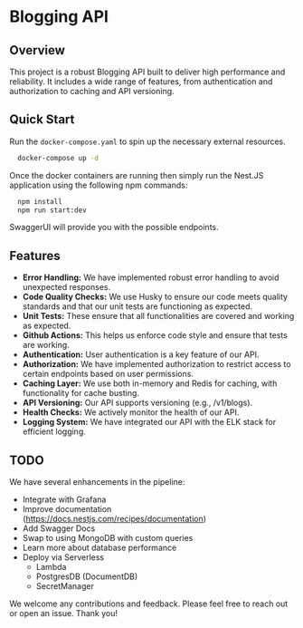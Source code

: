 # Blogging API

## Overview

This project is a robust Blogging API built to deliver high performance and reliability. It includes a wide range of features, from authentication and authorization to caching and API versioning.

## Quick Start

Run the `docker-compose.yaml` to spin up the necessary external resources.

```bash
  docker-compose up -d
```

Once the docker containers are running then simply run the Nest.JS application using the following npm commands:

```bash
  npm install
  npm run start:dev
```

SwaggerUI will provide you with the possible endpoints.


## Features

- **Error Handling:** We have implemented robust error handling to avoid unexpected responses.
- **Code Quality Checks:** We use Husky to ensure our code meets quality standards and that our unit tests are functioning as expected.
- **Unit Tests:** These ensure that all functionalities are covered and working as expected.
- **Github Actions:** This helps us enforce code style and ensure that tests are working.
- **Authentication:** User authentication is a key feature of our API.
- **Authorization:** We have implemented authorization to restrict access to certain endpoints based on user permissions.
- **Caching Layer:** We use both in-memory and Redis for caching, with functionality for cache busting.
- **API Versioning:** Our API supports versioning (e.g., /v1/blogs).
- **Health Checks:** We actively monitor the health of our API.
- **Logging System:** We have integrated our API with the ELK stack for efficient logging.

## TODO

We have several enhancements in the pipeline:

- Integrate with Grafana
- Improve documentation (https://docs.nestjs.com/recipes/documentation)
- Add Swagger Docs
- Swap to using MongoDB with custom queries
- Learn more about database performance
- Deploy via Serverless
    - Lambda
    - PostgresDB (DocumentDB)
    - SecretManager

We welcome any contributions and feedback. Please feel free to reach out or open an issue. Thank you!
